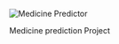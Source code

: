 ![Medicine Predictor](https://user-images.githubusercontent.com/66516162/124399508-88078280-dd39-11eb-974b-3752411a5a64.png)






Medicine prediction Project
